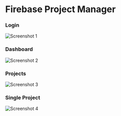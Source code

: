# Firebase Project Manager

### Login
![Screenshot 1](https://i.postimg.cc/XvYyXw9n/Capture.png
 "Screenshot 1")
 
### Dashboard
![Screenshot 2](https://i.postimg.cc/d0NZCL9r/Capture2.png
 "Screenshot 2")
 
### Projects
![Screenshot 3](https://i.postimg.cc/0QL6tFFN/Capture3.png
 "Screenshot 3")
 
### Single Project
![Screenshot 4](https://i.postimg.cc/G2B8xdMN/Capture4.png
 "Screenshot 4")